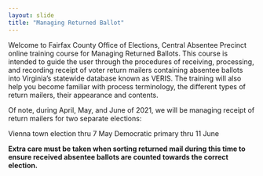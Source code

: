```yaml
---
layout: slide
title: "Managing Returned Ballot"
---
```


Welcome to Fairfax County Office of Elections, Central Absentee Precinct online training course for Managing Returned Ballots. This course is intended to guide the user through the procedures of receiving, processing, and recording receipt of voter return mailers containing absentee ballots into Virginia’s statewide database known as VERIS.  The training will also help you become familiar with process terminology, the different types of return mailers, their appearance and contents.   

Of note, during April, May, and June of 2021, we will be managing receipt of return mailers for two separate elections:

Vienna town election thru 7 May
Democratic primary thru 11 June 

**Extra care must be taken when sorting returned mail during this time to ensure received absentee ballots are counted towards the correct election.**
